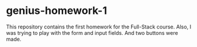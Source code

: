 # genius-homework-1
This repository contains the first homework for the Full-Stack course.
Also, I was trying to play with the form and input fields.
And two buttons were made.

